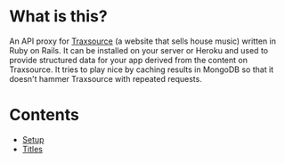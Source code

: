 # What is this?

An API proxy for [Traxsource](https://www.traxsource.com/) (a website that sells house music) written in Ruby on Rails. It can be installed on your server or Heroku and used to provide structured data for your app derived from the content on Traxsource. It tries to play nice by caching results in MongoDB so that it doesn't hammer Traxsource with repeated requests.

# Contents

* [Setup](setup.md)
* [Titles](titles.md)
